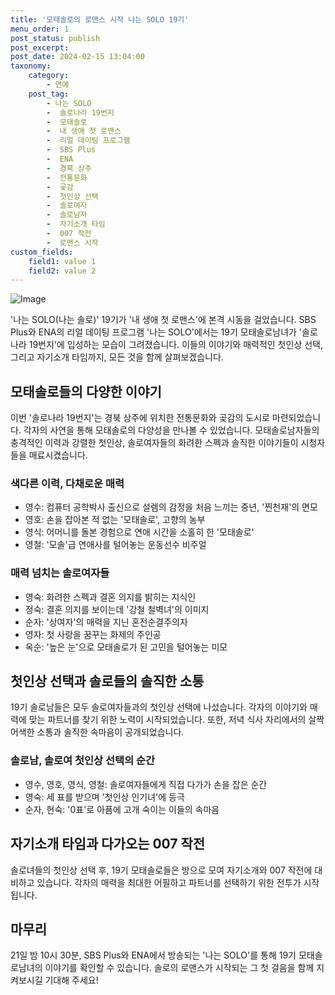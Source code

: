 ```yaml
---
title: '모태솔로의 로맨스 시작 나는 SOLO 19기'
menu_order: 1
post_status: publish
post_excerpt: 
post_date: 2024-02-15 13:04:00
taxonomy:
    category:
        - 연예
    post_tag:
        - 나는 SOLO
        -  솔로나라 19번지
        -  모태솔로
        -  내 생애 첫 로맨스
        -  리얼 데이팅 프로그램
        -  SBS Plus
        -  ENA
        -  경북 상주
        -  전통문화
        -  곶감
        -  첫인상 선택
        -  솔로여자
        -  솔로남자
        -  자기소개 타임
        -  007 작전
        -  로맨스 시작
custom_fields:
    field1: value 1
    field2: value 2
---
```


![Image](https://ssl.pstatic.net/mimgnews/image/076/2024/02/15/2024021501000956200130251_20240215072703829.jpg?type=w540)

'나는 SOLO(나는 솔로)' 19기가 '내 생애 첫 로맨스'에 본격 시동을 걸었습니다. SBS Plus와 ENA의 리얼 데이팅 프로그램 '나는 SOLO'에서는 19기 모태솔로남녀가 '솔로나라 19번지'에 입성하는 모습이 그려졌습니다. 이들의 이야기와 매력적인 첫인상 선택, 그리고 자기소개 타임까지, 모든 것을 함께 살펴보겠습니다.
## 모태솔로들의 다양한 이야기
이번 '솔로나라 19번지'는 경북 상주에 위치한 전통문화와 곶감의 도시로 마련되었습니다. 각자의 사연을 통해 모태솔로의 다양성을 만나볼 수 있었습니다. 모태솔로남자들의 충격적인 이력과 강렬한 첫인상, 솔로여자들의 화려한 스펙과 솔직한 이야기들이 시청자들을 매료시켰습니다.
### 색다른 이력, 다채로운 매력
- 영수: 컴퓨터 공학박사 출신으로 설렘의 감정을 처음 느끼는 중년, '찐천재'의 면모
- 영호: 손을 잡아본 적 없는 '모태솔로', 고향의 농부
- 영식: 어머니를 돌본 경험으로 연애 시간을 소홀히 한 '모태솔로'
- 영철: '모솔'급 연애사를 털어놓는 운동선수 비주얼
### 매력 넘치는 솔로여자들
- 영숙: 화려한 스펙과 결혼 의지를 밝히는 지식인
- 정숙: 결혼 의지를 보이는데 '강철 철벽녀'의 이미지
- 순자: '상여자'의 매력을 지닌 혼전순결주의자
- 영자: 첫 사랑을 꿈꾸는 화제의 주인공
- 옥순: '높은 눈'으로 모태솔로가 된 고민을 털어놓는 미모
## 첫인상 선택과 솔로들의 솔직한 소통
19기 솔로남들은 모두 솔로여자들과의 첫인상 선택에 나섰습니다. 각자의 이야기와 매력에 맞는 파트너를 찾기 위한 노력이 시작되었습니다. 또한, 저녁 식사 자리에서의 살짝 어색한 소통과 솔직한 속마음이 공개되었습니다.
### 솔로남, 솔로여 첫인상 선택의 순간
- 영수, 영호, 영식, 영철: 솔로여자들에게 직접 다가가 손을 잡은 순간
- 영숙: 세 표를 받으며 '첫인상 인기녀'에 등극
- 순자, 현숙: '0표'로 아픔에 고개 숙이는 이들의 속마음
## 자기소개 타임과 다가오는 007 작전
솔로녀들의 첫인상 선택 후, 19기 모태솔로들은 방으로 모여 자기소개와 007 작전에 대비하고 있습니다. 각자의 매력을 최대한 어필하고 파트너를 선택하기 위한 전투가 시작됩니다.
## 마무리
21일 밤 10시 30분, SBS Plus와 ENA에서 방송되는 '나는 SOLO'를 통해 19기 모태솔로남녀의 이야기를 확인할 수 있습니다. 솔로의 로맨스가 시작되는 그 첫 걸음을 함께 지켜보시길 기대해 주세요!
